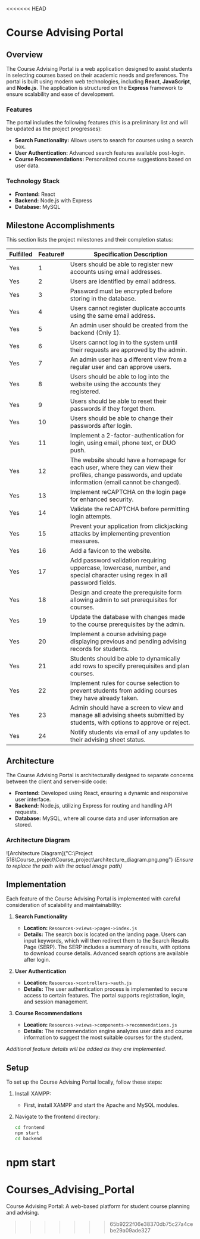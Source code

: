 <<<<<<< HEAD
# Course Advising Portal

## Overview

The Course Advising Portal is a web application designed to assist students in selecting courses based on their academic needs and preferences. The portal is built using modern web technologies, including **React**, **JavaScript**, and **Node.js**. The application is structured on the **Express** framework to ensure scalability and ease of development.

### Features
The portal includes the following features (this is a preliminary list and will be updated as the project progresses):

- **Search Functionality:** Allows users to search for courses using a search box.
- **User Authentication:** Advanced search features available post-login.
- **Course Recommendations:** Personalized course suggestions based on user data.

### Technology Stack
- **Frontend:** React
- **Backend:** Node.js with Express
- **Database:** MySQL

## Milestone Accomplishments

This section lists the project milestones and their completion status:

| Fulfilled | Feature# | Specification Description                                                                                                                                       |
|-----------|----------|-----------------------------------------------------------------------------------------------------------------------------------------------------------------|
| Yes       | 1        | Users should be able to register new accounts using email addresses.                                                                                            |
| Yes       | 2        | Users are identified by email address.                                                                                                                          |
| Yes       | 3        | Password must be encrypted before storing in the database.                                                                                                      |
| Yes       | 4        | Users cannot register duplicate accounts using the same email address.                                                                                          |
| Yes       | 5        | An admin user should be created from the backend (Only 1).                                                                                                       |
| Yes       | 6        | Users cannot log in to the system until their requests are approved by the admin.                                                                                |
| Yes       | 7        | An admin user has a different view from a regular user and can approve users.                                                                                    |
| Yes       | 8        | Users should be able to log into the website using the accounts they registered.                                                                                 |
| Yes       | 9        | Users should be able to reset their passwords if they forget them.                                                                                               |
| Yes       | 10       | Users should be able to change their passwords after login.                                                                                                      |
| Yes       | 11       | Implement a 2-factor-authentication for login, using email, phone text, or DUO push.                                                                             |
| Yes       | 12       | The website should have a homepage for each user, where they can view their profiles, change passwords, and update information (email cannot be changed).         |
| Yes       | 13       | Implement reCAPTCHA on the login page for enhanced security.                                                                                                     |
| Yes       | 14       | Validate the reCAPTCHA before permitting login attempts.                                                                                                         |
| Yes       | 15       | Prevent your application from clickjacking attacks by implementing prevention measures.                                                                          |
| Yes       | 16       | Add a favicon to the website.                                                                                                                                    |
| Yes       | 17       | Add password validation requiring uppercase, lowercase, number, and special character using regex in all password fields.                                        |
| Yes       | 18       | Design and create the prerequisite form allowing admin to set prerequisites for courses.                                                                          |
| Yes       | 19       | Update the database with changes made to the course prerequisites by the admin.                                                                                  |
| Yes       | 20       | Implement a course advising page displaying previous and pending advising records for students.                                                                  |
| Yes       | 21       | Students should be able to dynamically add rows to specify prerequisites and plan courses.                                                                        |
| Yes       | 22       | Implement rules for course selection to prevent students from adding courses they have already taken.                                                            |
| Yes       | 23       | Admin should have a screen to view and manage all advising sheets submitted by students, with options to approve or reject.                                       |
| Yes       | 24       | Notify students via email of any updates to their advising sheet status.                                                                                         |

## Architecture

The Course Advising Portal is architecturally designed to separate concerns between the client and server-side code:

- **Frontend:** Developed using React, ensuring a dynamic and responsive user interface.
- **Backend:** Node.js, utilizing Express for routing and handling API requests.
- **Database:** MySQL, where all course data and user information are stored.

### Architecture Diagram
![Architecture Diagram]("C:\Project 518\Course_project\Course_project\architecture_diagram.png.png") *(Ensure to replace the path with the actual image path)*

## Implementation

Each feature of the Course Advising Portal is implemented with careful consideration of scalability and maintainability:

1. **Search Functionality**  
   - **Location:** `Resources->views->pages->index.js`
   - **Details:** The search box is located on the landing page. Users can input keywords, which will then redirect them to the Search Results Page (SERP). The SERP includes a summary of results, with options to download course details. Advanced search options are available after login.

2. **User Authentication**  
   - **Location:** `Resources->controllers->auth.js`
   - **Details:** The user authentication process is implemented to secure access to certain features. The portal supports registration, login, and session management.

3. **Course Recommendations**  
   - **Location:** `Resources->views->components->recommendations.js`
   - **Details:** The recommendation engine analyzes user data and course information to suggest the most suitable courses for the student.

*Additional feature details will be added as they are implemented.*

## Setup

To set up the Course Advising Portal locally, follow these steps:

1. Install XAMPP:
   - First, install XAMPP and start the Apache and MySQL modules.

2. Navigate to the frontend directory:
   ```bash
   cd frontend
   npm start
   cd backend
npm start
=======
# Courses_Advising_Portal
Course Advising Portal: A web-based platform for student course planning and advising.
>>>>>>> 65b9222f06e38370db75c27a4cebe29a09ade327
